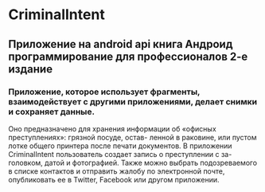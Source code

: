 # CriminalIntent
## Приложение на android api книга Андроид программирование для профессионалов 2-е издание
### Приложение, которое использует фрагменты, взаимодействует с другими приложениями, делает снимки и сохраняет данные.
Оно предназначено для хранения информации об «офисных преступлениях»: грязной посуде, остав- ленной в раковине, или пустом лотке общего принтера после печати документов.
В приложении CriminalIntent пользователь создает запись о преступлении с за- головком, датой и фотографией. Также можно выбрать подозреваемого в списке контактов и отправить жалобу по электронной почте, опубликовать ее в Twitter, Facebook или другом приложении.
